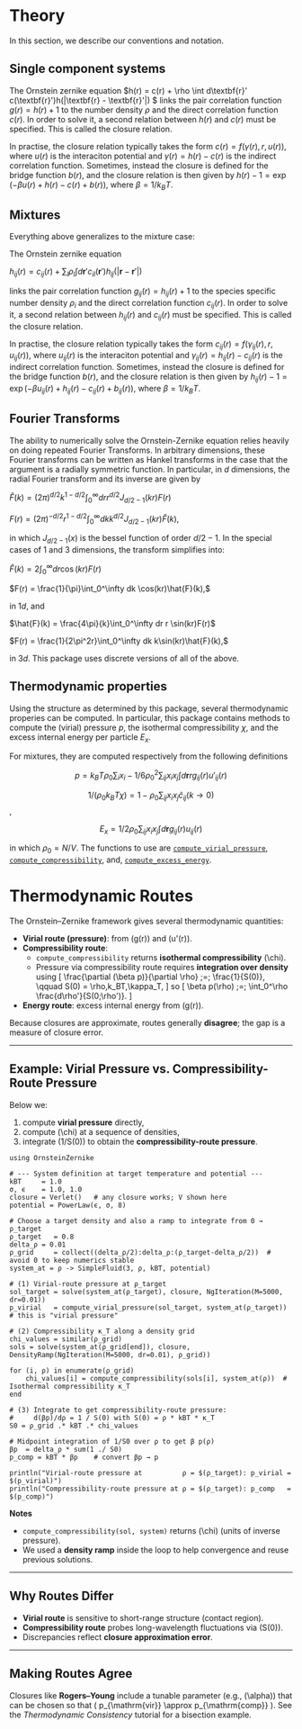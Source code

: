 # Theory

In this section, we describe our conventions and notation.

## Single component systems

The Ornstein zernike equation 
$h(r) = c(r) + \rho \int d\textbf{r}' c(\textbf{r}')h(|\textbf{r} - \textbf{r}'|) $
links the pair correlation function $g(r) = h(r)+1$ to the number density $\rho$ and the direct correlation function $c(r)$. In order to solve it, a second relation between $h(r)$ and $c(r)$ must be specified. This is called the closure relation. 

In practise, the closure relation typically takes the form $c(r) = f(\gamma(r), r, u(r))$, where $u(r)$ is the interaciton potential and $\gamma(r) = h(r) - c(r)$ is the indirect correlation function. Sometimes, instead the closure is defined for the bridge function $b(r)$, and the closure relation is then given by $h(r) - 1 = \exp\left(-\beta u(r) + h(r) - c(r) + b(r) \right)$, where $\beta = 1/k_BT$. 

## Mixtures
Everything above generalizes to the mixture case:

The Ornstein zernike equation 

$h_{ij}(r) = c_{ij}(r) + \sum_l \rho_l \int d\textbf{r}' c_{il}(\textbf{r}')h_{lj}(|\textbf{r} - \textbf{r}'|)$

links the pair correlation function $g_{ij}(r) = h_{ij}(r)+1$ to the species specific number density $\rho_{i}$ and the direct correlation function $c_{ij}(r)$. In order to solve it, a second relation between $h_{ij}(r)$ and $c_{ij}(r)$ must be specified. This is called the closure relation. 

In practise, the closure relation typically takes the form $c_{ij}(r) = f(\gamma_{ij}(r), r, u_{ij}(r))$, where $u_{ij}(r)$ is the interaciton potential and $\gamma_{ij}(r) = h_{ij}(r) - c_{ij}(r)$ is the indirect correlation function. Sometimes, instead the closure is defined for the bridge function $b(r)$, and the closure relation is then given by $h_{ij}(r) - 1 = \exp\left(-\beta u_{ij}(r) + h_{ij}(r) - c_{ij}(r) + b_{ij}(r) \right)$, where $\beta = 1/k_BT$. 

## Fourier Transforms

The ability to numerically solve the Ornstein-Zernike equation relies heavily on doing repeated Fourier Transforms. In arbitrary dimensions, these Fourier transforms can be written as Hankel transforms in the case that the argument is a radially symmetric function. In particular, in $d$ dimensions, the radial Fourier transform and its inverse are given by

$\hat{F}(k) = (2\pi)^{d/2} k ^{1-d/2}\int_0^\infty dr r^{d/2}J_{d/2-1}(kr)F(r)$

$F(r) = (2\pi)^{-d/2} r ^{1-d/2}\int_0^\infty dk k^{d/2}J_{d/2-1}(kr)\hat{F}(k),$

in which $J_{d/2-1}(x)$ is the bessel function of order $d/2-1$. In the special cases of 1 and 3 dimensions, the transform simplifies into:

$\hat{F}(k) = 2\int_0^\infty dr \cos(kr)F(r)$

$F(r) = \frac{1}{\pi}\int_0^\infty dk \cos(kr)\hat{F}(k),$

in 1$d$, and 

$\hat{F}(k) = \frac{4\pi}{k}\int_0^\infty dr r \sin(kr)F(r)$

$F(r) = \frac{1}{2\pi^2r}\int_0^\infty dk k\sin(kr)\hat{F}(k),$

in 3$d$. This package uses discrete versions of all of the above. 

## Thermodynamic properties

Using the structure as determined by this package, several thermodynamic properies can be computed. In particular, this package contains methods to compute the (virial) pressure $p$, the isothermal compressibility $\chi$, and the excess internal energy per particle $E_x$.

For mixtures, they are computed respectively from the following definitions

$$p =  k_BT \rho_0\sum_i x_i - 1/6 \rho_0^2 \sum_{ij} x_i x_j \int d\textbf{r} r g_{ij}(r) u'_{ij}(r)$$

$$1/(\rho_0 k_BT \chi)  = 1 - ρ_0 \sum_{ij} x_i x_j \hat{c}_{ij}(k\to0)$$,

$$E_x =   1/2 \rho_0 \sum_{ij} x_i x_j  \int d\textbf{r}  g_{ij}(r) u_{ij}(r)$$

in which $\rho_0=N/V$. The functions to use are [`compute_virial_pressure`](@ref), [`compute_compressibility`](@ref), and, [`compute_excess_energy`](@ref).


# Thermodynamic Routes

The Ornstein–Zernike framework gives several thermodynamic quantities:

- **Virial route (pressure)**: from \(g(r)\) and \(u'(r)\).
- **Compressibility route**:
  - `compute_compressibility` returns **isothermal compressibility** \(\chi\).
  - Pressure via compressibility route requires **integration over density** using
    \[
      \frac{\partial (\beta p)}{\partial \rho} \;=\; \frac{1}{S(0)}, 
      \qquad S(0) = \rho\,k_BT\,\kappa_T,
    \]
    so
    \[
      \beta p(\rho) \;=\; \int_0^\rho \frac{d\rho'}{S(0;\rho')}.
    \]
- **Energy route**: excess internal energy from \(g(r)\).

Because closures are approximate, routes generally **disagree**; the gap is a measure of closure error.

---

## Example: Virial Pressure vs. Compressibility-Route Pressure

Below we:
1) compute **virial pressure** directly,  
2) compute \(\chi\) at a sequence of densities,  
3) integrate \(1/S(0)\) to obtain the **compressibility-route pressure**.

```@example 9
using OrnsteinZernike

# --- System definition at target temperature and potential ---
kBT     = 1.0
σ, ϵ    = 1.0, 1.0
closure = Verlet()   # any closure works; V shown here
potential = PowerLaw(ϵ, σ, 8)

# Choose a target density and also a ramp to integrate from 0 → ρ_target
ρ_target   = 0.8
delta_ρ = 0.01
ρ_grid     = collect((delta_ρ/2):delta_ρ:(ρ_target-delta_ρ/2))  # avoid 0 to keep numerics stable
system_at = ρ -> SimpleFluid(3, ρ, kBT, potential)

# (1) Virial-route pressure at ρ_target
sol_target = solve(system_at(ρ_target), closure, NgIteration(M=5000, dr=0.01))
p_virial   = compute_virial_pressure(sol_target, system_at(ρ_target))   # this is "virial pressure"

# (2) Compressibility κ_T along a density grid
chi_values = similar(ρ_grid)
sols = solve(system_at(ρ_grid[end]), closure, DensityRamp(NgIteration(M=5000, dr=0.01), ρ_grid))

for (i, ρ) in enumerate(ρ_grid)
    chi_values[i] = compute_compressibility(sols[i], system_at(ρ))  # Isothermal compressibility κ_T
end

# (3) Integrate to get compressibility-route pressure:
#     d(βp)/dρ = 1 / S(0) with S(0) = ρ * kBT * κ_T
S0 = ρ_grid .* kBT .* chi_values

# Midpoint integration of 1/S0 over ρ to get β p(ρ)
βp  = delta_ρ * sum(1 ./ S0) 
p_comp = kBT * βp    # convert βp → p

println("Virial-route pressure at          ρ = $(ρ_target): p_virial = $(p_virial)")
println("Compressibility-route pressure at ρ = $(ρ_target): p_comp   = $(p_comp)")
```

**Notes**
- `compute_compressibility(sol, system)` returns \(\chi\) (units of inverse pressure).  
- We used a **density ramp** inside the loop to help convergence and reuse previous solutions.  

---

## Why Routes Differ

- **Virial route** is sensitive to short-range structure (contact region).  
- **Compressibility route** probes long-wavelength fluctuations via \(S(0)\).  
- Discrepancies reflect **closure approximation error**.

---

## Making Routes Agree

Closures like **Rogers–Young** include a tunable parameter (e.g., \(\alpha\)) that can be chosen so that
\( p_{\mathrm{vir}} \approx p_{\mathrm{comp}} \). See the *Thermodynamic Consistency* tutorial for a bisection example.